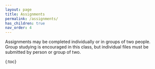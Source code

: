```yaml
---
layout: page
title: Assignments
permalink: /assignments/
has_children: true
nav_order: 4
---
```


Assignments may be completed individually or in groups of two people. Group studying is encouraged in this class, but individual files must be submitted by person or group of two.  

{:toc}
